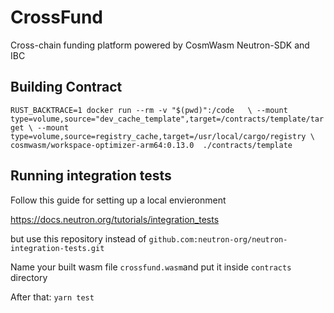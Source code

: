 # CrossFund

Cross-chain funding platform powered by CosmWasm Neutron-SDK and IBC

## Building Contract
`
RUST_BACKTRACE=1 docker run --rm -v "$(pwd)":/code   \
 --mount type=volume,source="dev_cache_template",target=/contracts/template/target \
 --mount type=volume,source=registry_cache,target=/usr/local/cargo/registry \
 cosmwasm/workspace-optimizer-arm64:0.13.0  ./contracts/template
`

## Running integration tests
Follow this guide for setting up a local envieronment

https://docs.neutron.org/tutorials/integration_tests

but use this repository instead of
`github.com:neutron-org/neutron-integration-tests.git`


Name your built wasm file `crossfund.wasm`and put it inside `contracts` directory

After that:
`yarn test`
